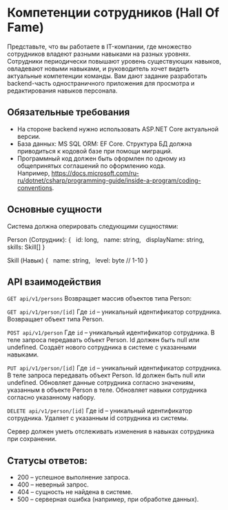 # Компетенции сотрудников (Hall Of Fame)

Представьте, что вы работаете в IT-компании, где множество сотрудников владеют разными навыками на разных уровнях. Сотрудники периодически повышают уровень существующих навыков, овладевают новыми навыками, и руководитель хочет видеть актуальные компетенции команды. Вам дают задание разработать backend-часть одностраничного приложения для просмотра и редактирования навыков персонала.

## Обязательные требования
- На стороне backend нужно использовать ASP.NET Core актуальной версии.
- База данных: MS SQL ORM: EF Core. Структура БД должна приводиться к кодовой базе при помощи миграций.
- Программный код должен быть оформлен по одному из общепринятых соглашений по оформлению кода. Например, https://docs.microsoft.com/ru-ru/dotnet/csharp/programming-guide/inside-a-program/coding-conventions.

## Основные сущности
Система должна оперировать следующими сущностями:

Person (Сотрудник):
{
  id: long,
  name: string,
  displayName: string,
  skills: Skill[]
}

Skill (Навык)
{
  name: string,
  level: byte // 1-10
}

## API взаимодействия

`GET api/v1/persons`
Возвращает массив объектов типа Person:

`GET api/v1/person/[id]`
Где `id` – уникальный идентификатор сотрудника.
Возвращает объект типа Person.

`POST api/v1/person`
Где `id` – уникальный идентификатор сотрудника.
В теле запроса передавать объект Person. Id должен быть null или undefined.
Создаёт нового сотрудника в системе с указанными навыками.

`PUT api/v1/person/[id]`
Где `id` – уникальный идентификатор сотрудника.
В теле запроса передавать объект Person. Id должен быть null или undefined.
Обновляет данные сотрудника согласно значениям, указанным в объекте Person в теле. Обновляет навыки сотрудника согласно указанному набору.

`DELETE api/v1/person/[id]`
Где id – уникальный идентификатор сотрудника.
Удаляет с указанным id сотрудника из системы.

Сервер должен уметь отслеживать изменения в навыках сотрудника при сохранении.

## Статусы ответов:
- 200 – успешное выполнение запроса.
- 400 – неверный запрос.
- 404 – сущность не найдена в системе.
- 500 – серверная ошибка (например, при обработке данных).
